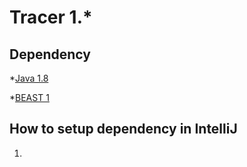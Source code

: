 # Tracer 1.*

## Dependency

*[Java 1.8](http://www.oracle.com/technetwork/java/javase/downloads/)

*[BEAST 1](https://github.com/beast-dev/beast-mcmc/)

## How to setup dependency in IntelliJ

1.